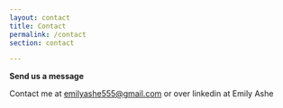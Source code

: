 ```yaml
---
layout: contact
title: Contact
permalink: /contact
section: contact

---
```


**Send us a message**

Contact me at emilyashe555@gmail.com
or
over linkedin at Emily Ashe

